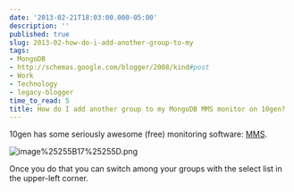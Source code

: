 ```yaml
---
date: '2013-02-21T18:03:00.000-05:00'
description: ''
published: true
slug: 2013-02-how-do-i-add-another-group-to-my
tags:
- MongoDB
- http://schemas.google.com/blogger/2008/kind#post
- Work
- Technology
- legacy-blogger
time_to_read: 5
title: How do I add another group to my MongoDB MMS monitor on 10gen?
---
```



10gen has some seriously awesome (free) monitoring software: [MMS](http://www.10gen.com/products/mongodb-monitoring-service).

![image%25255B17%25255D.png](image%25255B17%25255D.png)

Once you do that you can switch among your groups with the select list in the upper-left corner. 